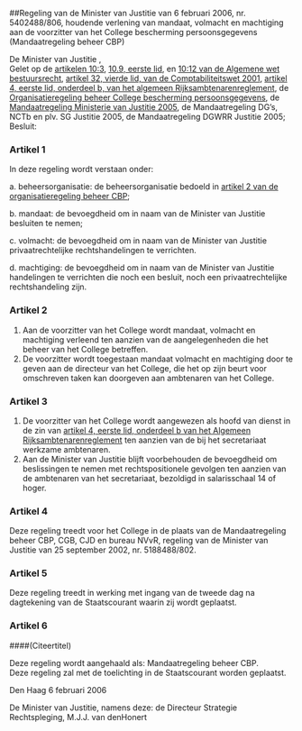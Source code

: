 <meta http-equiv='Content-Type' content='text/html; charset=utf-8' />

##Regeling van de Minister van Justitie van 6 februari 2006, nr. 5402488/806, houdende verlening van mandaat, volmacht en machtiging aan de voorzitter van het College bescherming persoonsgegevens (Mandaatregeling beheer CBP)

De Minister van Justitie ,  
Gelet op de [artikelen 10:3](../../../../../wet/algemene/wet/bestuursrecht/BWBR0005537/README.md), [10.9, eerste lid](../../../../../wet/algemene/wet/bestuursrecht/BWBR0005537/README.md), en [10:12 van de Algemene wet bestuursrecht](../../../../../wet/algemene/wet/bestuursrecht/BWBR0005537/README.md), [artikel 32, vierde lid, van de Comptabiliteitswet 2001](../../../../../wet/comptabiliteitswet/2001/BWBR0013891/README.md), [artikel 4, eerste lid, onderdeel b, van het algemeen Rijksambtenarenreglement](../../../../../AMvB/algemeen/rijksambtenarenreglement/BWBR0001950/README.md), de [Organisatieregeling beheer College bescherming persoonsgegevens](../../../../../ministeriele-regeling/organisatieregeling/beheer/college/bescherming/persoonsgegevens/BWBR0019537/README.md), de [Mandaatregeling Ministerie van Justitie 2005](../../../../../ministeriele-regeling/mandaatregeling/ministerie/van/justitie/2005/BWBR0018330/README.md), de Mandaatregeling DG’s, NCTb en plv. SG Justitie 2005, de Mandaatregeling DGWRR Justitie 2005;
Besluit:    

### Artikel  1  

In deze regeling wordt verstaan onder: 

a. beheersorganisatie: de beheersorganisatie bedoeld in [artikel 2 van de organisatieregeling beheer CBP](../../../../../ministeriele-regeling/organisatieregeling/beheer/college/bescherming/persoonsgegevens/BWBR0019537/README.md);  

b. mandaat: de bevoegdheid om in naam van de Minister van Justitie besluiten te nemen;  

c. volmacht: de bevoegdheid om in naam van de Minister van Justitie privaatrechtelijke rechtshandelingen te verrichten.  

d. machtiging: de bevoegdheid om in naam van de Minister van Justitie handelingen te verrichten die noch een besluit, noch een privaatrechtelijke rechtshandeling zijn.    

### Artikel  2  

1.  Aan de voorzitter van het College wordt mandaat, volmacht en machtiging verleend ten aanzien van de aangelegenheden die het beheer van het College betreffen.   
2.  De voorzitter wordt toegestaan mandaat volmacht en machtiging door te geven aan de directeur van het College, die het op zijn beurt voor omschreven taken kan doorgeven aan ambtenaren van het College.   

### Artikel  3  

1.  De voorzitter van het College wordt aangewezen als hoofd van dienst in de zin van [artikel 4, eerste lid, onderdeel b van het Algemeen Rijksambtenarenreglement](../../../../../AMvB/algemeen/rijksambtenarenreglement/BWBR0001950/README.md) ten aanzien van de bij het secretariaat werkzame ambtenaren.   
2.  Aan de Minister van Justitie blijft voorbehouden de bevoegdheid om beslissingen te nemen met rechtspositionele gevolgen ten aanzien van de ambtenaren van het secretariaat, bezoldigd in salarisschaal 14 of hoger.   

### Artikel  4  

Deze regeling treedt voor het College in de plaats van de Mandaatregeling beheer CBP, CGB, CJD en bureau NVvR, regeling van de Minister van Justitie van 25 september 2002, nr. 5188488/802.  

### Artikel  5  

Deze regeling treedt in werking met ingang van de tweede dag na dagtekening van de Staatscourant waarin zij wordt geplaatst.  

### Artikel  6  

####(Citeertitel)

Deze regeling wordt aangehaald als: Mandaatregeling beheer CBP.  
Deze regeling zal met de toelichting in de Staatscourant worden geplaatst.   

Den Haag 
6 februari 2006   

De 
Minister van Justitie, namens deze: de 
Directeur Strategie Rechtspleging, 
M.J.J. van denHonert   
